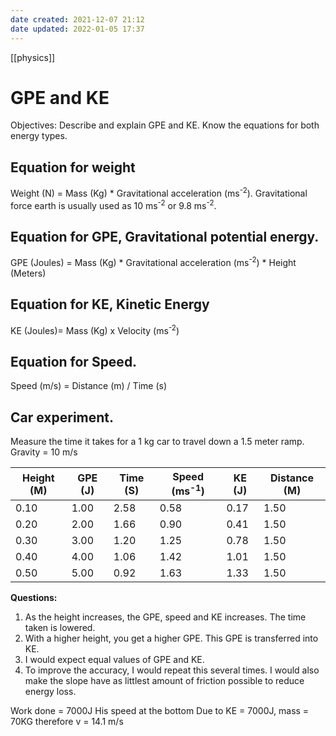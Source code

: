 ```yaml
---
date created: 2021-12-07 21:12
date updated: 2022-01-05 17:37
---
```


[[physics]]

# GPE and KE

Objectives:
Describe and explain GPE and KE.
Know the equations for both energy types.

## Equation for weight

Weight (N) = Mass (Kg) * Gravitational acceleration (ms<sup>-2</sup>).
Gravitational force earth is usually used as 10 ms<sup>-2</sup> or 9.8 ms<sup>-2</sup>.

## Equation for GPE, Gravitational potential energy.

GPE (Joules) = Mass (Kg) * Gravitational acceleration (ms<sup>-2</sup>) * Height (Meters)

## Equation for KE, Kinetic Energy

KE (Joules)= Mass (Kg) x Velocity (ms<sup>-2</sup>)

## Equation for Speed.

Speed (m/s) = Distance (m) / Time (s)

## Car experiment.

Measure the time it takes for a 1 kg car to travel down a 1.5 meter ramp.
Gravity = 10 m/s

| Height (M) | GPE (J) | Time (S) | Speed (ms<sup>-1</sup>) | KE (J) | Distance  (M) |
| ---------- | ------- | -------- | ----------------------- | ------ | ------------- |
| 0.10       | 1.00    | 2.58     | 0.58                    | 0.17   | 1.50          |
| 0.20       | 2.00    | 1.66     | 0.90                    | 0.41   | 1.50          |
| 0.30       | 3.00    | 1.20     | 1.25                    | 0.78   | 1.50          |
| 0.40       | 4.00    | 1.06     | 1.42                    | 1.01   | 1.50          |
| 0.50       | 5.00    | 0.92     | 1.63                    | 1.33   | 1.50          |

**Questions:**

1. As the height increases, the GPE, speed and KE increases. The time taken is lowered.
2. With a higher height, you get a higher GPE. This GPE is transferred into KE.
3. I would expect equal values of GPE and KE.
4. To improve the accuracy, I would repeat this several times. I would also make the slope have as littlest amount of friction possible to reduce energy loss.

Work done = 7000J
His speed at the bottom
Due to KE = 7000J, mass = 70KG
therefore v = 14.1 m/s
